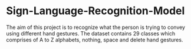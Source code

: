 # Sign-Language-Recognition-Model
The aim of this project is to recognize what the person is trying to convey using different hand gestures. The dataset contains 29 classes which comprises of A to Z alphabets, nothing, space and delete hand gestures.
